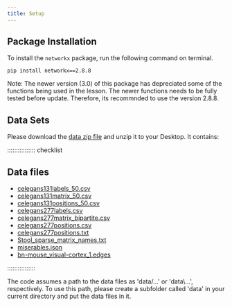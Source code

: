 ```yaml
---
title: Setup
---
```


## Package Installation
To install the `networkx` package, run the following command on terminal.

```
pip install networkx==2.8.8
```

Note: The newer version (3.0) of this package has depreciated some of the functions being used in the lesson. The newer functions needs to be fully tested before update. Therefore, its recommnded to use the version 2.8.8.


## Data Sets

Please download the [data zip file](data/data.zip) and unzip it to your Desktop. It contains:

:::::::::::::::: checklist

## Data files
- [celegans131labels_50.csv](data/celegans131labels_50.csv)
- [celegans131matrix_50.csv](data/celegans131matrix_50.csv)
- [celegans131positions_50.csv](data/celegans131positions_50.csv)
- [celegans277labels.csv](data/celegans277labels.csv)
- [celegans277matrix_bipartite.csv](data/celegans277matrix_bipartite.csv)
- [celegans277positions.csv](data/celegans277positions.csv)
- [celegans277positions.txt](data/celegans277positions.txt)
- [Stool_sparse_matrix_names.txt](data/Stool_sparse_matrix_names.txt)
- [miserables.json](data/miserables.json)
- [bn-mouse_visual-cortex_1.edges](data/bn-mouse_visual-cortex_1.edges)


::::::::::::::::

The code assumes a path to the data files as 'data/...' or 'data\\\...', respectively. To use this path, please create a subfolder called 'data' in your current directory and put the data files in it. 


